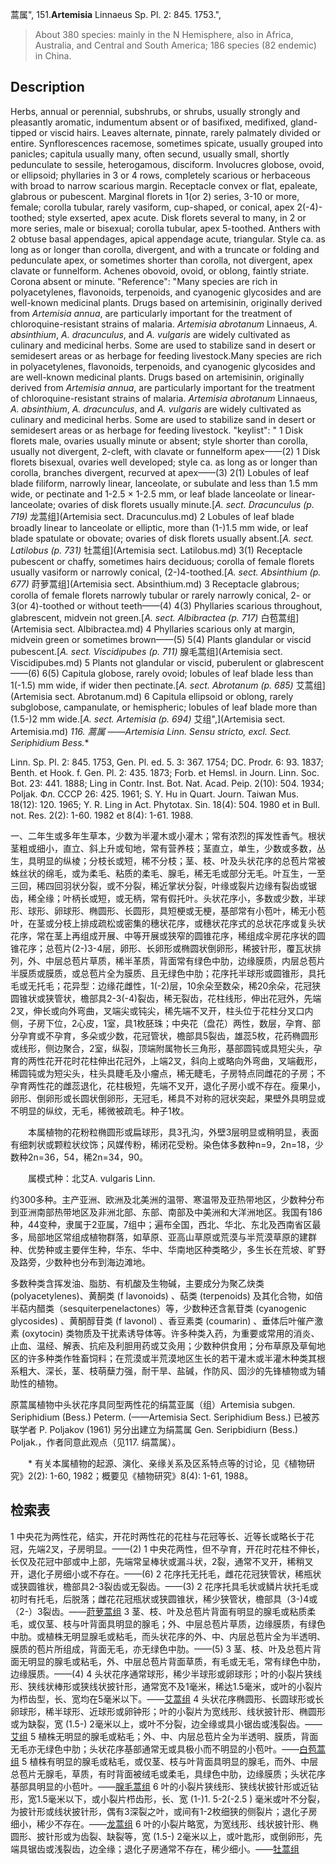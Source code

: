 蒿属",
151.**Artemisia** Linnaeus Sp. Pl. 2: 845. 1753.",

> About 380 species: mainly in the N Hemisphere, also in Africa, Australia, and Central and South America; 186 species (82 endemic) in China.

## Description
Herbs, annual or perennial, subshrubs, or shrubs, usually strongly and pleasantly aromatic, indumentum absent or of basifixed, medifixed, gland-tipped or viscid hairs. Leaves alternate, pinnate, rarely palmately divided or entire. Synflorescences racemose, sometimes spicate, usually grouped into panicles; capitula usually many, often secund, usually small, shortly pedunculate to sessile, heterogamous, disciform. Involucres globose, ovoid, or ellipsoid; phyllaries in 3 or 4 rows, completely scarious or herbaceous with broad to narrow scarious margin. Receptacle convex or flat, epaleate, glabrous or pubescent. Marginal florets in 1(or 2) series, 3-10 or more, female; corolla tubular, rarely vasiform, cup-shaped, or conical, apex 2(-4)-toothed; style exserted, apex acute. Disk florets several to many, in 2 or more series, male or bisexual; corolla tubular, apex 5-toothed. Anthers with 2 obtuse basal appendages, apical appendage acute, triangular. Style ca. as long as or longer than corolla, divergent, and with a truncate or folding and pedunculate apex, or sometimes shorter than corolla, not divergent, apex clavate or funnelform. Achenes obovoid, ovoid, or oblong, faintly striate. Corona absent or minute.
  "Reference": "Many species are rich in polyacetylenes, flavonoids, terpenoids, and cyanogenic glycosides and are well-known medicinal plants. Drugs based on artemisinin, originally derived from *Artemisia annua*, are particularly important for the treatment of chloroquine-resistant strains of malaria. *Artemisia abrotanum* Linnaeus, *A. absinthium*, *A. dracunculus*, and *A. vulgaris* are widely cultivated as culinary and medicinal herbs. Some are used to stabilize sand in desert or semidesert areas or as herbage for feeding livestock.Many species are rich in polyacetylenes, flavonoids, terpenoids, and cyanogenic glycosides and are well-known medicinal plants. Drugs based on artemisinin, originally derived from *Artemisia annua*, are particularly important for the treatment of chloroquine-resistant strains of malaria. *Artemisia abrotanum* Linnaeus, *A. absinthium*, *A. dracunculus*, and *A. vulgaris* are widely cultivated as culinary and medicinal herbs. Some are used to stabilize sand in desert or semidesert areas or as herbage for feeding livestock.
  "keylist": "
1 Disk florets male, ovaries usually minute or absent; style shorter than corolla, usually not divergent, 2-cleft, with clavate or funnelform apex——(2)
1 Disk florets bisexual, ovaries well developed; style ca. as long as or longer than corolla, branches divergent, recurved at apex——(3)
2(1) Lobules of leaf blade filiform, narrowly linear, lanceolate, or subulate and less than 1.5 mm wide, or pectinate and 1-2.5 × 1-2.5 mm, or leaf blade lanceolate or linear-lanceolate; ovaries of disk florets usually minute.[*A. sect. Dracunculus (p. 719)* 龙蒿组](Artemisia sect. Dracunculus.md)
2 Lobules of leaf blade broadly linear to lanceolate or elliptic, more than (1-)1.5 mm wide, or leaf blade spatulate or obovate; ovaries of disk florets usually absent.[*A. sect. Latilobus (p. 731)* 牡蒿组](Artemisia sect. Latilobus.md)
3(1) Receptacle pubescent or chaffy, sometimes hairs deciduous; corolla of female florets usually vasiform or narrowly conical, (2-)4-toothed.[*A. sect. Absinthium (p. 677)* 莳萝蒿组](Artemisia sect. Absinthium.md)
3 Receptacle glabrous; corolla of female florets narrowly tubular or rarely narrowly conical, 2- or 3(or 4)-toothed or without teeth——(4)
4(3) Phyllaries scarious throughout, glabrescent, midvein not green.[*A. sect. Albibractea (p. 717)* 白苞蒿组](Artemisia sect. Albibractea.md)
4 Phyllaries scarious only at margin, midvein green or sometimes brown——(5)
5(4) Plants glandular or viscid pubescent.[*A. sect. Viscidipubes (p. 711)* 腺毛蒿组](Artemisia sect. Viscidipubes.md)
5 Plants not glandular or viscid, puberulent or glabrescent——(6)
6(5) Capitula globose, rarely ovoid; lobules of leaf blade less than 1(-1.5) mm wide, if wider then pectinate.[*A. sect. Abrotanum (p. 685)* 艾蒿组](Artemisia sect. Abrotanum.md)
6 Capitula ellipsoid or oblong, rarely subglobose, campanulate, or hemispheric; lobules of leaf blade more than (1.5-)2 mm wide.[*A. sect. Artemisia (p. 694)* 艾组",](Artemisia sect. Artemisia.md)
**116. 蒿属* ——Artemisia Linn. Sensu stricto, excl. Sect. Seriphidium Bess.**

Linn. Sp. Pl. 2: 845. 1753, Gen. Pl. ed. 5. 3: 367. 1754; DC. Prodr. 6: 93. 1837; Benth. et Hook. f. Gen. Pl. 2: 435. 1873; Forb. et Hemsl. in Journ. Linn. Soc. Bot. 23: 441. 1888; Ling in Contr. Inst. Bot. Nat. Acad. Peip. 2(10): 504. 1934; Poljak. Фл. CCCP 26: 425. 1961; S. Y. Hu in Quart. Journ. Taiwan Mus. 18(12): 120. 1965; Y. R. Ling in Act. Phytotax. Sin. 18(4): 504. 1980 et in Bull. not. Res. 2(2): 1-60. 1982 et 8(4): 1-61. 1988.

一、二年生或多年生草本，少数为半灌木或小灌木；常有浓烈的挥发性香气。根状茎粗或细小，直立、斜上升或旬地，常有营养枝；茎直立，单生，少数或多数，丛生，具明显的纵棱；分枝长或短，稀不分枝；茎、枝、叶及头状花序的总苞片常被蛛丝状的绵毛，或为柔毛、粘质的柔毛、腺毛，稀无毛或部分无毛。叶互生，一至三回，稀四回羽状分裂，或不分裂，稀近掌状分裂，叶缘或裂片边缘有裂齿或锯齿，稀全缘；叶柄长或短，或无柄，常有假托叶。头状花序小，多数或少数，半球形、球形、卵球形、椭圆形、长圆形，具短梗或无梗，基部常有小苞叶，稀无小苞叶，在茎或分枝上排成疏松或密集的穗状花序，或穗状花序式的总状花序或复头状花序，常在茎上再组成开展、中等开展或狭窄的圆锥花序，稀组成伞房花序状的圆锥花序；总苞片(2-)3-4层，卵形、长卵形或椭圆状倒卵形，稀披针形，覆瓦状排列，外、中层总苞片草质，稀半革质，背面常有绿色中肋，边缘膜质，内层总苞片半膜质或膜质，或总苞片全为膜质、且无绿色中肋；花序托半球形或圆锥形，具托毛或无托毛；花异型：边缘花雌性，1(-2)层，10余朵至数朵，稀20余朵，花冠狭圆锥状或狭管状，檐部具2-3(-4)裂齿，稀无裂齿，花柱线形，伸出花冠外，先端2叉，伸长或向外弯曲，叉端尖或钝尖，稀先端不叉开，柱头位于花柱分叉口内侧，子房下位，2心皮，1室，具1枚胚珠；中央花（盘花）两性，数层，孕育、部分孕育或不孕育，多朵或少数，花冠管状，檐部具5裂齿，雄蕊5枚，花药椭圆形或线形，侧边聚合，2室，纵裂，顶端附属物长三角形，基部圆钝或具短尖头，孕育的两性花开花时花柱伸出花冠外，上端2叉，斜向上或略向外弯曲，叉端截形，稀圆钝或为短尖头，柱头具睫毛及小瘤点，稀无睫毛，子房特点同雌花的子房；不孕育两性花的雌蕊退化，花柱极短，先端不叉开，退化子房小或不存在。瘦果小，卵形、倒卵形或长圆状倒卵形，无冠毛，稀具不对称的冠状突起，果壁外具明显或不明显的纵纹，无毛，稀微被疏毛。种子1枚。
<p style='text-indent:28px'>本属植物的花粉粒椭圆形或扁球形，具3孔沟，外壁3层明显或稍明显，表面有细刺状或颗粒状纹饰；风媒传粉，稀闭花受粉。染色体多数种n=9，2n=18，少数种2n=36，54，稀2n=34，90。
<p style='text-indent:28px'>属模式种：北艾A. vulgaris Linn.

约300多种。主产亚洲、欧洲及北美洲的温带、寒温带及亚热带地区，少数种分布到亚洲南部热带地区及非洲北部、东部、南部及中美洲和大洋洲地区。我国有186种，44变种，隶属于2亚属，7组中；遍布全国，西北、华北、东北及西南省区最多，局部地区常组成植物群落，如草原、亚高山草原或荒漠与半荒漠草原的建群种、优势种或主要伴生种，华东、华中、华南地区种类略少，多生长在荒坡、旷野及路旁，少数种也分布到海边滩地。

多数种类含挥发油、脂肪、有机酸及生物碱，主要成分为聚乙炔类 (polyacetylenes)、黄酮类 (f lavonoids) 、萜类 (terpenoids) 及其化合物，如倍半萜内醋类（sesquiterpenelactones）等，少数种还含氰苷类 (cyanogenic glycosides) 、黄酮醇苷类 (f lavonol) 、香豆素类 (coumarin) 、垂体后叶催产激素 (oxytocin) 类物质及干扰素诱导体等。许多种类入药，为重要或常用的消炎、止血、温经、解表、抗疟及利胆用药或艾灸用；少数种供食用；分布草原及草甸地区的许多种类作牲畜饲料；在荒漠或半荒漠地区生长的若干灌木或半灌木种类其根系粗大、深长，茎、枝萌蘖力强，耐干旱、盐碱，作防风、固沙的先锋植物或为辅助性的植物。

原蒿属植物中头状花序具同型两性花的绢蒿亚属（组）Artemisia subgen. Seriphidium (Bess.) Peterm. (——Artemisia Sect. Seriphidium Bess.) 已被苏联学者 P. Poljakov (1961) 另分出建立为绢蒿属 Gen. Seripbidiurn (Bess.) Poljak.，作者同意此观点（见117. 绢蒿属）。
<p style='text-indent:28px'>* 有关本属植物的起源、演化、亲缘关系及区系特点等的讨论，见《植物研究》2(2): 1-60, 1982；概要见《植物研究》8(4): 1-61, 1988。

## 检索表

1 中央花为两性花，结实，开花时两性花的花柱与花冠等长、近等长或略长于花冠，先端2叉，子房明显。——(2)
1 中央花两性，但不孕育，开花时花柱不伸长，长仅及花冠中部或中上部，先端常呈棒状或漏斗状，2裂，通常不叉开，稀稍叉开，退化子房细小或不存在。——(6)
2 花序托无托毛，雌花花冠狭管状，稀瓶状或狭圆锥状，檐部具2-3裂齿或无裂齿。——(3)
2 花序托具毛状或鳞片状托毛或初时有托毛，后脱落；雌花花冠瓶状或狭圆锥状，稀少狭管状，檐部具（3-)4或（2-）3裂齿。——[莳萝蒿组](Sect.%20Absinthium.md)
3 茎、枝、叶及总苞片背面有明显的腺毛或粘质柔毛，或仅茎、枝与叶背面具明显的腺毛；外、中层总苞片草质，边缘膜质，有绿色中肋。或植株无明显腺毛或粘毛，而头状花序的外、中、内层总苞片全为半透明、膜质的苞片所组成，背面无毛，亦无绿色中肋。——(5)
3 茎、枝、叶及总苞片背面无明显的腺毛或粘毛，外、中层总苞片背面草质，有毛或无毛，常有绿色中肋，边缘膜质。——(4)
4 头状花序通常球形，稀少半球形或卵球形；叶的小裂片狭线形、狭线状棒形或狭线状披针形，通常宽不及1毫米，稀达1.5毫米，或叶的小裂片为栉齿型，长、宽均在5毫米以下。——[艾蒿组](Sect.%20Abrotanum.md)
4 头状花序椭圆形、长圆球形或长卵球形，稀半球形、近球形或卵钟形；叶的小裂片为宽线形、线状披针形、椭圆形或为缺裂，宽 (1.5-) 2毫米以上，或叶不分裂，边全缘或具小锯齿或浅裂齿。——[艾组](Sect.%20Artemisia.md)
5 植株无明显的腺毛或粘毛；外、中、内层总苞片全为半透明、膜质，背面无毛亦无绿色中肋；头状花序基部通常无或具极小而不明显的小苞叶。——[白苞蒿组](Sect.%20Albibractea.md)
5 植株有明显的腺毛或粘毛，或仅茎、枝与叶背面具明显的腺毛，而外、中层总苞片无腺毛，草质，有时背面被绒毛或柔毛，具绿色中肋，边缘膜质；头状花序基部具明显的小苞叶。——[腺毛蒿组](Sect.%20Viscidipubes.md)
6 叶的小裂片狭线形、狭线状披针形或近钻形，宽1.5毫米以下，或小裂片栉齿形，长、宽 (1-)1. 5-2(-2.5 ) 毫米或叶不分裂，为披针形或线状披针形，偶有3深裂之叶，或间有1-2枚细狭的侧裂片；退化子房细小，稀少不存在。——[龙蒿组](Sect.%20Dracunculus.md)
6 叶的小裂片略宽，为宽线形、线状披针形、椭圆形、披针形或为齿裂、缺裂等，宽 (1.5-) 2毫米以上，或叶匙形，或倒卵形，先端具锯齿或浅裂齿，边全缘；退化子房通常不存在，稀少细小。——[牡蒿组](Sect.%20Latilobus.md)
